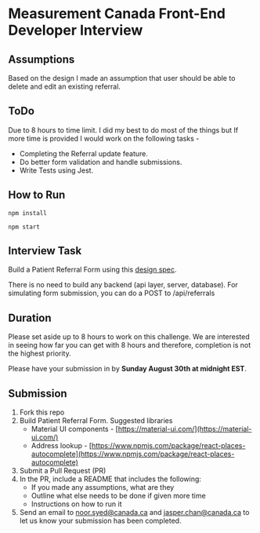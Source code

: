 # Measurement Canada Front-End Developer Interview

## Assumptions 
 Based on the design I made an assumption that user should be able to delete and edit an existing referral.
 

## ToDo
 Due to 8 hours to time limit. I did my best to do most of the things but If more time is provided I would work on the following tasks - 
  * Completing the Referral update feature.
  * Do better form validation and handle submissions.
  * Write Tests using Jest. 

## How to Run
 ``
    npm install
 ``
 
 ``
    npm start
 ``


## Interview Task

Build a Patient Referral Form using this [design spec](https://www.figma.com/file/mviScHVBuziEsW5hC5JaPr/Patient-Referral-Form-interview-Copy?node-id=0%3A1).

There is no need to build any backend (api layer, server, database). For simulating form submission, you can do a POST to /api/referrals


## Duration

Please set aside up to 8 hours to work on this challenge. We are interested in seeing how far you can get with 8 hours and therefore, completion is not the highest priority. 

Please have your submission in by <b>Sunday August 30th at midnight EST</b>.

## Submission
1.  Fork this repo
2.  Build Patient Referral Form. Suggested libraries
    -  Material UI components - [https://material-ui.com/](https://material-ui.com/)
    -  Address lookup - [https://www.npmjs.com/package/react-places-autocomplete](https://www.npmjs.com/package/react-places-autocomplete)
4.  Submit a Pull Request (PR)
5.  In the PR, include a README that includes the following:
    - If you made any assumptions, what are they
    - Outline what else needs to be done if given more time
    - Instructions on how to run it
6. Send an email to noor.syed@canada.ca and jasper.chan@canada.ca to let us know your submission has been completed.

